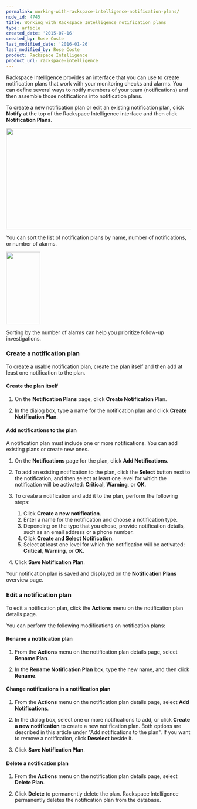 ```yaml
---
permalink: working-with-rackspace-intelligence-notification-plans/
node_id: 4745
title: Working with Rackspace Intelligence notification plans
type: article
created_date: '2015-07-16'
created_by: Rose Coste
last_modified_date: '2016-01-26'
last_modified_by: Rose Coste
product: Rackspace Intelligence
product_url: rackspace-intelligence
---
```


Rackspace Intelligence provides an interface that you can use to create
notification plans that work with your monitoring checks and alarms. You
can define several ways to notify members of your team (notifications)
and then assemble those notifications into notification plans.

To create a new notification plan or edit an
existing notification plan, click **Notify** at
the top of the Rackspace Intelligence interface and then click
**Notification Plans**.

<img src="{% asset_path rackspace-intelligence/working-with-rackspace-intelligence-notification-plans/4745.1a_0.png %}" width="704" height="276" />

You can sort the list of notification plans by name, number of
notifications, or number of alarms.

<img src="{% asset_path rackspace-intelligence/working-with-rackspace-intelligence-notification-plans/4745.2_0.png %}" width="93" height="197" />

Sorting by the number of alarms can help you prioritize follow-up
investigations.

### Create a notification plan

To create a usable notification plan,
create the plan itself and then add at least one notification to the plan.

#### Create the plan itself

1. On the **Notification Plans** page, click **Create
   Notification** Plan.

2. In the dialog box, type a name for the notification plan and
   click **Create Notification Plan**.

#### Add notifications to the plan

A notification plan must include one or
more notifications. You can add existing plans or create new ones.

1. On the **Notifications** page for the plan, click **Add
   Notifications**.

2. To add an existing notification to the plan, click the **Select** button next to
   the notification, and then select at least one level for which the
   notification will be activated: **Critical**, **Warning**, or **OK**.

3. To create a notification and add it to the plan, perform the following steps:

    1. Click **Create a new notification**.
    2. Enter a name for the notification and choose a
       notification type.
    3. Depending on the type that you chose, provide notification
       details, such as an email address or a phone number.
    4. Click **Create and Select Notification**.
    5. Select at least one level for which the notification will be
       activated: **Critical**, **Warning**, or **OK**.

4. Click **Save Notification Plan**.

Your notification plan is saved and displayed on the **Notification
Plans** overview page.

### Edit a notification plan

To edit a notification plan, click the **Actions** menu on the
notification plan details page.

You can perform the following modifications on notification plans:

#### Rename a notification plan

1. From the **Actions** menu on the notification plan details page,
   select **Rename Plan**.

2. In the **Rename Notification Plan** box, type the new name, and then
   click **Rename**.

#### Change notifications in a notification plan

1. From the **Actions** menu on the notification plan details page,
   select **Add Notifications**.

2. In the dialog box, select one or more notifications to add, or
   click **Create a new notification** to create a new notification
   plan. Both options are described in this article under "Add notifications to the plan".
   If you want to remove a
   notification, click **Deselect** beside it.

3. Click **Save Notification Plan**.

#### Delete a notification plan

1. From the **Actions** menu on the notification plan details page,
   select **Delete Plan**.

2. Click **Delete** to permanently delete the plan.
   Rackspace Intelligence permanently deletes the notification plan
   from the database.
